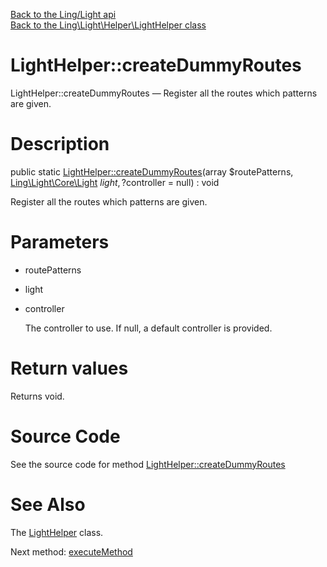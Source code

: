 [Back to the Ling/Light api](https://github.com/lingtalfi/Light/blob/master/doc/api/Ling/Light.md)<br>
[Back to the Ling\Light\Helper\LightHelper class](https://github.com/lingtalfi/Light/blob/master/doc/api/Ling/Light/Helper/LightHelper.md)


LightHelper::createDummyRoutes
================



LightHelper::createDummyRoutes — Register all the routes which patterns are given.




Description
================


public static [LightHelper::createDummyRoutes](https://github.com/lingtalfi/Light/blob/master/doc/api/Ling/Light/Helper/LightHelper/createDummyRoutes.md)(array $routePatterns, [Ling\Light\Core\Light](https://github.com/lingtalfi/Light/blob/master/doc/api/Ling/Light/Core/Light.md) $light, ?$controller = null) : void




Register all the routes which patterns are given.




Parameters
================


- routePatterns

    

- light

    

- controller

    The controller to use. If null, a default controller is provided.


Return values
================

Returns void.








Source Code
===========
See the source code for method [LightHelper::createDummyRoutes](https://github.com/lingtalfi/Light/blob/master/Helper/LightHelper.php#L28-L39)


See Also
================

The [LightHelper](https://github.com/lingtalfi/Light/blob/master/doc/api/Ling/Light/Helper/LightHelper.md) class.

Next method: [executeMethod](https://github.com/lingtalfi/Light/blob/master/doc/api/Ling/Light/Helper/LightHelper/executeMethod.md)<br>

